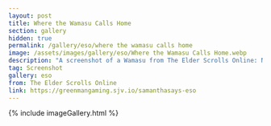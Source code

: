```yaml
---
layout: post
title: Where the Wamasu Calls Home
section: gallery
hidden: true
permalink: /gallery/eso/where the wamasu calls home
image: /assets/images/gallery/eso/Where the Wamasu Calls Home.webp
description: "A screenshot of a Wamasu from The Elder Scrolls Online: Necrom, taken by Samantha Says."
tag: Screenshot
gallery: eso
from: The Elder Scrolls Online
link: https://greenmangaming.sjv.io/samanthasays-eso
---
```

{% include imageGallery.html %}